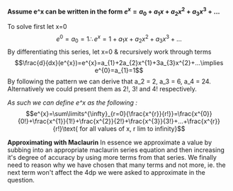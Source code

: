 **Assume e^x can be written in the form $e^{x}=a_{0}+a_{1}x+a_{2}x^{2}+a_{3}x^{3}+...$**

To solve first let x=0 $$e^{0}=a_{0}=1\therefore e^{x}=1+a_{1}x+a_{2}x^{2}+a_{3}x^{3}+...$$
By differentiating this series, let x=0 & recursively work through terms
$$\frac{d}{dx}(e^{x})=e^{x}=a_{1}+2a_{2}x^{1}+3a_{3}x^{2}+...\implies e^{0}=a_{1}=1$$
By following the pattern we can derive that a_2 = 2, a_3 = 6, a_4 = 24. Alternatively we could present them as 2!, 3! and 4! respectively.

*As such we can define e^x as the following :*
$$e^{x}=\sum\limits^{\infty}_{r=0}{\frac{x^{r}}{r!}}=\frac{x^{0}}{0!}+\frac{x^{1}}{1!}+\frac{x^{2}}{2!}+\frac{x^{3}}{3!}+...+\frac{x^{r}}{r!}\text{  for all values of x, r lim to infinity}$$

**Approximating with Maclaurin**
In essence we approximate a value by subbing into an appropriate maclaurin series equation and then increasing it's degree of accuracy by using more terms from that series. We finally need to reason why we have chosen that many terms and not more, ie. the next term won't affect the 4dp we were asked to approximate in the question.

